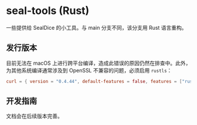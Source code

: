 # seal-tools (Rust)
 一些提供给 SealDice 的小工具。与 main 分支不同，该分支用 Rust 语言重构。

## 发行版本
目前无法在 macOS 上进行跨平台编译，造成此错误的原因仍然在排查中。此外，为其他系统编译通常涉及到 OpenSSL 不兼容的问题，必须启用 `rustls`：
```toml
curl = { version = "0.4.44", default-features = false, features = ["rustls"] }
```

## 开发指南
文档会在后续版本完善。
